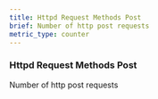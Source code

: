 ```yaml
---
title: Httpd Request Methods Post
brief: Number of http post requests
metric_type: counter
---
```

### Httpd Request Methods Post

Number of http post requests